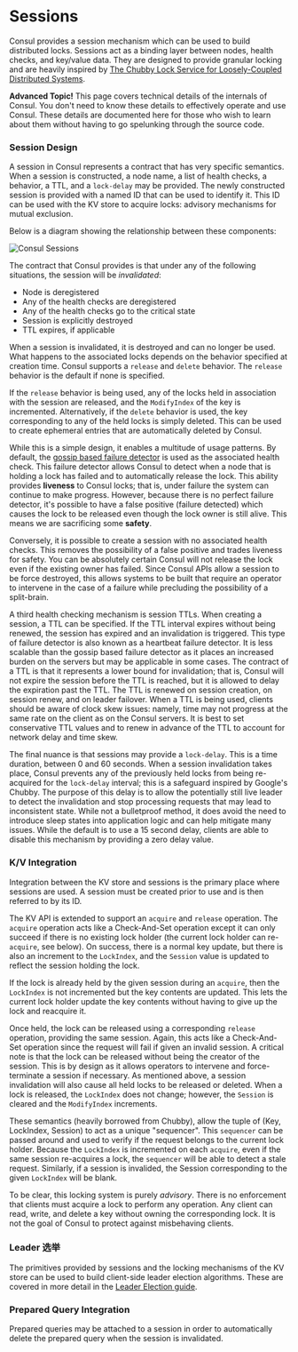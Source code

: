 # Sessions

Consul provides a session mechanism which can be used to build distributed locks. Sessions act as a binding layer between nodes, health checks, and key/value data. They are designed to provide granular locking and are heavily inspired by [The Chubby Lock Service for Loosely-Coupled Distributed Systems](http://research.google.com/archive/chubby.html).

**Advanced Topic!** This page covers technical details of the internals of Consul. You don't need to know these details to effectively operate and use Consul. These details are documented here for those who wish to learn about them without having to go spelunking through the source code.

### Session Design <a id="session-design"></a>

A session in Consul represents a contract that has very specific semantics. When a session is constructed, a node name, a list of health checks, a behavior, a TTL, and a `lock-delay` may be provided. The newly constructed session is provided with a named ID that can be used to identify it. This ID can be used with the KV store to acquire locks: advisory mechanisms for mutual exclusion.

Below is a diagram showing the relationship between these components:

![Consul Sessions](https://www.consul.io/assets/images/consul-sessions-56bc7006.png)

The contract that Consul provides is that under any of the following situations, the session will be _invalidated_:

* Node is deregistered
* Any of the health checks are deregistered
* Any of the health checks go to the critical state
* Session is explicitly destroyed
* TTL expires, if applicable

When a session is invalidated, it is destroyed and can no longer be used. What happens to the associated locks depends on the behavior specified at creation time. Consul supports a `release` and `delete` behavior. The `release` behavior is the default if none is specified.

If the `release` behavior is being used, any of the locks held in association with the session are released, and the `ModifyIndex` of the key is incremented. Alternatively, if the `delete` behavior is used, the key corresponding to any of the held locks is simply deleted. This can be used to create ephemeral entries that are automatically deleted by Consul.

While this is a simple design, it enables a multitude of usage patterns. By default, the [gossip based failure detector](https://www.consul.io/docs/internals/gossip.html) is used as the associated health check. This failure detector allows Consul to detect when a node that is holding a lock has failed and to automatically release the lock. This ability provides **liveness** to Consul locks; that is, under failure the system can continue to make progress. However, because there is no perfect failure detector, it's possible to have a false positive \(failure detected\) which causes the lock to be released even though the lock owner is still alive. This means we are sacrificing some **safety**.

Conversely, it is possible to create a session with no associated health checks. This removes the possibility of a false positive and trades liveness for safety. You can be absolutely certain Consul will not release the lock even if the existing owner has failed. Since Consul APIs allow a session to be force destroyed, this allows systems to be built that require an operator to intervene in the case of a failure while precluding the possibility of a split-brain.

A third health checking mechanism is session TTLs. When creating a session, a TTL can be specified. If the TTL interval expires without being renewed, the session has expired and an invalidation is triggered. This type of failure detector is also known as a heartbeat failure detector. It is less scalable than the gossip based failure detector as it places an increased burden on the servers but may be applicable in some cases. The contract of a TTL is that it represents a lower bound for invalidation; that is, Consul will not expire the session before the TTL is reached, but it is allowed to delay the expiration past the TTL. The TTL is renewed on session creation, on session renew, and on leader failover. When a TTL is being used, clients should be aware of clock skew issues: namely, time may not progress at the same rate on the client as on the Consul servers. It is best to set conservative TTL values and to renew in advance of the TTL to account for network delay and time skew.

The final nuance is that sessions may provide a `lock-delay`. This is a time duration, between 0 and 60 seconds. When a session invalidation takes place, Consul prevents any of the previously held locks from being re-acquired for the `lock-delay` interval; this is a safeguard inspired by Google's Chubby. The purpose of this delay is to allow the potentially still live leader to detect the invalidation and stop processing requests that may lead to inconsistent state. While not a bulletproof method, it does avoid the need to introduce sleep states into application logic and can help mitigate many issues. While the default is to use a 15 second delay, clients are able to disable this mechanism by providing a zero delay value.

### K/V Integration <a id="k-v-integration"></a>

Integration between the KV store and sessions is the primary place where sessions are used. A session must be created prior to use and is then referred to by its ID.

The KV API is extended to support an `acquire` and `release` operation. The `acquire` operation acts like a Check-And-Set operation except it can only succeed if there is no existing lock holder \(the current lock holder can re-`acquire`, see below\). On success, there is a normal key update, but there is also an increment to the `LockIndex`, and the `Session` value is updated to reflect the session holding the lock.

If the lock is already held by the given session during an `acquire`, then the `LockIndex` is not incremented but the key contents are updated. This lets the current lock holder update the key contents without having to give up the lock and reacquire it.

Once held, the lock can be released using a corresponding `release` operation, providing the same session. Again, this acts like a Check-And-Set operation since the request will fail if given an invalid session. A critical note is that the lock can be released without being the creator of the session. This is by design as it allows operators to intervene and force-terminate a session if necessary. As mentioned above, a session invalidation will also cause all held locks to be released or deleted. When a lock is released, the `LockIndex` does not change; however, the `Session` is cleared and the `ModifyIndex` increments.

These semantics \(heavily borrowed from Chubby\), allow the tuple of \(Key, LockIndex, Session\) to act as a unique "sequencer". This `sequencer` can be passed around and used to verify if the request belongs to the current lock holder. Because the `LockIndex` is incremented on each `acquire`, even if the same session re-acquires a lock, the `sequencer` will be able to detect a stale request. Similarly, if a session is invalided, the Session corresponding to the given `LockIndex` will be blank.

To be clear, this locking system is purely _advisory_. There is no enforcement that clients must acquire a lock to perform any operation. Any client can read, write, and delete a key without owning the corresponding lock. It is not the goal of Consul to protect against misbehaving clients.

### Leader 选举 <a id="leader-election"></a>

The primitives provided by sessions and the locking mechanisms of the KV store can be used to build client-side leader election algorithms. These are covered in more detail in the [Leader Election guide](https://www.consul.io/docs/guides/leader-election.html).

### Prepared Query Integration <a id="prepared-query-integration"></a>

Prepared queries may be attached to a session in order to automatically delete the prepared query when the session is invalidated.

